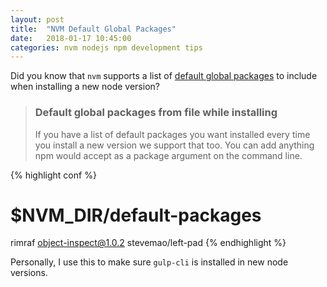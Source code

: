```yaml
---
layout: post
title:  "NVM Default Global Packages"
date:   2018-01-17 10:45:00
categories: nvm nodejs npm development tips
---
```


Did you know that `nvm` supports a list of [default global packages][default-packages] to include when installing
a new node version?

> ### Default global packages from file while installing
>  
>  If you have a list of default packages you want installed every time you install a new version we support that too. You can add anything npm would accept as a package argument on the command line.
>  
{% highlight conf %}
 # $NVM_DIR/default-packages
 
 rimraf
 object-inspect@1.0.2
 stevemao/left-pad
{% endhighlight %}

Personally, I use this to make sure `gulp-cli` is installed in new node versions.

[default-packages]: https://github.com/creationix/nvm/blob/master/README.md#default-global-packages-from-file-while-installing

